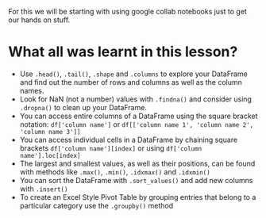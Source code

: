 For this we will be starting with using google collab notebooks just to get our hands on stuff.

# What all was learnt in this lesson?
- Use `.head()`, `.tail()`, `.shape` and `.columns` to explore your DataFrame and find out the number of rows and columns as well as the column names.
- Look for NaN (not a number) values with `.findna()` and consider using `.dropna()` to clean up your DataFrame.
- You can access entire columns of a DataFrame using the square bracket notation: `df['column name']` or `df[['column name 1', 'column name 2', 'column name 3']]`
- You can access individual cells in a DataFrame by chaining square brackets `df['column name'][index]` or using `df['column name'].loc[index]`
- The largest and smallest values, as well as their positions, can be found with methods like `.max()`, `.min()`, `.idxmax()` and `.idxmin()`
- You can sort the DataFrame with `.sort_values()` and add new columns with `.insert()`
- To create an Excel Style Pivot Table by grouping entries that belong to a particular category use the `.groupby()` method